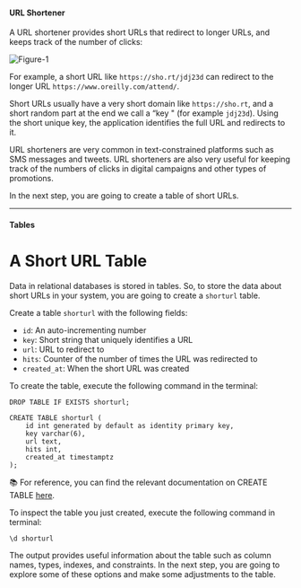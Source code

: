 #### URL Shortener

A URL shortener provides short URLs that redirect to longer URLs, and keeps track of the number of clicks:

![Figure-1](https://www.katacoda.com/embed/orm-haki-benita/postgres-getting-started-tables/assets/url-shortener.png)

For example, a short URL like `https://sho.rt/jdj23d` can redirect to the longer URL `https://www.oreilly.com/attend/`.

Short URLs usually have a very short domain like `https://sho.rt`, and a short random part at the end we call a “key " (for example `jdj23d`). Using the short unique key, the application identifies the full URL and redirects to it.

URL shorteners are very common in text-constrained platforms such as SMS messages and tweets. URL shorteners are also very useful for keeping track of the numbers of clicks in digital campaigns and other types of promotions.

In the next step, you are going to create a table of short URLs.

---

#### Tables

# A Short URL Table

Data in relational databases is stored in tables. So, to store the data about short URLs in your system, you are going to create a `shorturl` table.

Create a table `shorturl` with the following fields:

- `id`: An auto-incrementing number
- `key`: Short string that uniquely identifies a URL
- `url`: URL to redirect to
- `hits`: Counter of the number of times the URL was redirected to
- `created_at`: When the short URL was created

To create the table, execute the following command in the terminal:

    DROP TABLE IF EXISTS shorturl;

    CREATE TABLE shorturl (
        id int generated by default as identity primary key,
        key varchar(6),
        url text,
        hits int,
        created_at timestamptz
    );

📚 For reference, you can find the relevant documentation on CREATE TABLE [here](https://www.postgresql.org/docs/13/sql-createtable.html).

To inspect the table you just created, execute the following command in terminal:

    \d shorturl

The output provides useful information about the table such as column names, types, indexes, and constraints. In the next step, you are going to explore some of these options and make some adjustments to the table.
